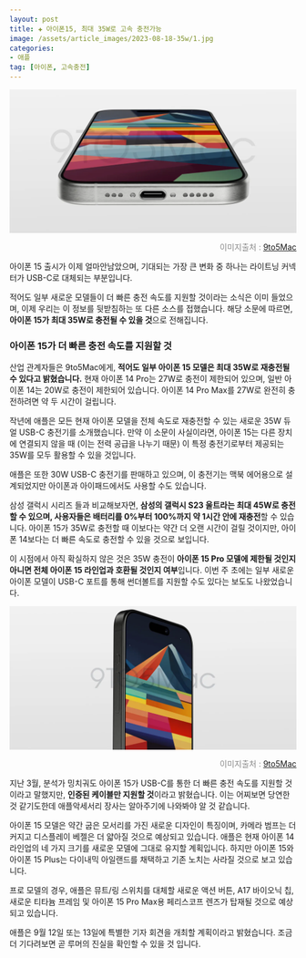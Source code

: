 ```yaml
---
layout: post  
title: ✚ 아이폰15, 최대 35W로 고속 충전가능
image: /assets/article_images/2023-08-18-35w/1.jpg
categories:
- 애플
tag: [아이폰, 고속충전]
---
```


<div class="markdown-image">
<img src="/assets/article_images/2023-08-18-35w/1.jpg" alt="" align="middle"/><p style="text-align:right;  color:#878787"> 이미지출처 : <a href="https://9to5mac.com/2023/08/17/iphone-15-faster-charging-35w/"> 9to5Mac </a></p> </div>

<p class="drop-korean">
아이폰 15 출시가 이제 얼마안남았으며, 기대되는 가장 큰 변화 중 하나는 라이트닝 커넥터가 USB-C로 대체되는 부분입니다.
</p>

적어도 일부 새로운 모델들이 더 빠른 충전 속도를 지원할 것이라는 소식은 이미 들었으며, 이제 우리는 이 정보를 뒷받침하는 또 다른 소스를 접했습니다. 해당 소문에 따르면, **아이폰 15가 최대 35W로 충전될 수 있을 것**으로 전해집니다.

### 아이폰 15가 더 빠른 충전 속도를 지원할 것

산업 관계자들은 9to5Mac에게, **적어도 일부 아이폰 15 모델은 최대 35W로 재충전될 수 있다고 밝혔습니다.** 현재 아이폰 14 Pro는 27W로 충전이 제한되어 있으며, 일반 아이폰 14는 20W로 충전이 제한되어 있습니다. 아이폰 14 Pro Max를 27W로 완전히 충전하려면 약 두 시간이 걸립니다.

작년에 애플은 모든 현재 아이폰 모델을 전체 속도로 재충전할 수 있는 새로운 35W 듀얼 USB-C 충전기를 소개했습니다. 만약 이 소문이 사실이라면, 아이폰 15는 다른 장치에 연결되지 않을 때 (이는 전력 공급을 나누기 때문) 이 특정 충전기로부터 제공되는 35W를 모두 활용할 수 있을 것입니다.

애플은 또한 30W USB-C 충전기를 판매하고 있으며, 이 충전기는 맥북 에어용으로 설계되었지만 아이폰과 아이패드에서도 사용할 수도 있습니다.

삼성 갤럭시 시리즈 들과 비교해보자면, **삼성의 갤럭시 S23 울트라는 최대 45W로 충전할 수 있으며, 사용자들은 배터리를 0%부터 100%까지 약 1시간 안에 재충전**할 수 있습니다. 아이폰 15가 35W로 충전할 때 이보다는 약간 더 오랜 시간이 걸릴 것이지만, 아이폰 14보다는 더 빠른 속도로 충전할 수 있을 것으로 보입니다.

이 시점에서 아직 확실하지 않은 것은 35W 충전이 **아이폰 15 Pro 모델에 제한될 것인지 아니면 전체 아이폰 15 라인업과 호환될 것인지 여부**입니다. 이번 주 초에는 일부 새로운 아이폰 모델이 USB-C 포트를 통해 썬더볼트를 지원할 수도 있다는 보도도 나왔었습니다.

<div class="markdown-image">
<img src="/assets/article_images/2023-08-18-35w/2.jpg" alt="" align="middle"/><p style="text-align:right;  color:#878787"> 이미지출처 : <a href="https://9to5mac.com/2023/08/17/iphone-15-faster-charging-35w/"> 9to5Mac </a></p> </div>

지난 3월, 분석가 밍치궈도 아이폰 15가 USB-C를 통한 더 빠른 충전 속도를 지원할 것이라고 말했지만, **인증된 케이블만 지원할 것**이라고 밝혔습니다. 이는 어찌보면 당연한 것 같기도한데 애플악세서리 장사는 알아주기에 나와봐야 알 것 같습니다.

아이폰 15 모델은 약간 굽은 모서리를 가진 새로운 디자인이 특징이며, 카메라 범프는 더 커지고 디스플레이 베젤은 더 얇아질 것으로 예상되고 있습니다. 애플은 현재 아이폰 14 라인업의 네 가지 크기를 새로운 모델에 그대로 유지할 계획입니다. 하지만 아이폰 15와 아이폰 15 Plus는 다이내믹 아일랜드를 채택하고 기존 노치는 사라질 것으로 보고 있습니다.

프로 모델의 경우, 애플은 뮤트/링 스위치를 대체할 새로운 액션 버튼, A17 바이오닉 칩, 새로운 티타늄 프레임 및 아이폰 15 Pro Max용 페리스코프 렌즈가 탑재될 것으로 예상되고 있습니다.

애플은 9월 12일 또는 13일에 특별한 기자 회견을 개최할 계획이라고 밝혔습니다. 조금 더 기다려보면 곧 루머의 진실을 확인할 수 있을 것 입니다.